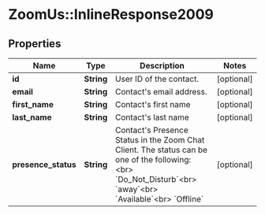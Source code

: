 # ZoomUs::InlineResponse2009

## Properties
Name | Type | Description | Notes
------------ | ------------- | ------------- | -------------
**id** | **String** | User ID of the contact. | [optional] 
**email** | **String** | Contact&#39;s email address. | [optional] 
**first_name** | **String** | Contact&#39;s first name | [optional] 
**last_name** | **String** | Contact&#39;s last name | [optional] 
**presence_status** | **String** | Contact&#39;s Presence Status in the Zoom Chat Client. The status can be one of the following: &lt;br&gt; &#x60;Do_Not_Disturb&#x60;&lt;br&gt; &#x60;away&#x60;&lt;br&gt; &#x60;Available&#x60;&lt;br&gt; &#x60;Offline&#x60; | [optional] 


